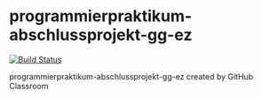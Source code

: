 # programmierpraktikum-abschlussprojekt-gg-ez



[![Build Status](https://travis-ci.org/ProPra16/programmierpraktikum-abschlussprojekt-gg-ez.svg?branch=master)](https://travis-ci.org/ProPra16/programmierpraktikum-abschlussprojekt-gg-ez)


programmierpraktikum-abschlussprojekt-gg-ez created by GitHub Classroom
